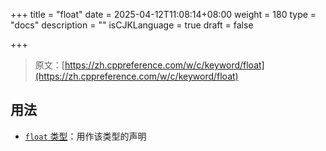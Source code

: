 +++
title = "float"
date = 2025-04-12T11:08:14+08:00
weight = 180
type = "docs"
description = ""
isCJKLanguage = true
draft = false

+++

> 原文：[https://zh.cppreference.com/w/c/keyword/float](https://zh.cppreference.com/w/c/keyword/float)

## 用法

- [`float` 类型](https://zh.cppreference.com/w/c/language/types)：用作该类型的声明
